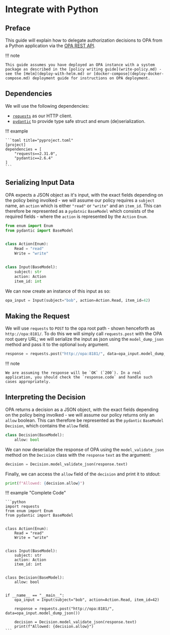 # Integrate with Python

## Preface

This guide will explain how to delegate authorization decisions to OPA from a Python application via the [OPA REST API](https://www.openpolicyagent.org/docs/latest/rest-api/).

!!! note

    This guide assumes you have deployed an OPA instance with a system package as described in the [policy writing guide](write-policy.md) - see the [Helm](deploy-with-helm.md) or [docker-compose](deploy-docker-compose.md) deployment guide for instructions on OPA deployment.

## Dependencies

We will use the following dependencies:

- [`requests`](https://pypi.org/project/requests/) as our HTTP client.
- [`pydantic`](https://pypi.org/project/pydantic/) to provide type safe struct and enum (de)serialization.

!!! example

    ```toml title="pyproject.toml"
    [project]
    dependencies = [
        "requests==2.31.0",
        "pydantic==2.6.4"
    ]
    ```

## Serializing Input Data

OPA expects a JSON object as it's input, with the exact fields depending on the policy being involked - we will assume our policy requires a `subject` name, an `action` which is either `"read"` or `"write"` and an `item_id`. This can therefore be represented as a `pydatnic` `BaseModel` which consists of the required fields - where the `action` is represented by the `Action` `Enum`.

```python
from enum import Enum
from pydantic import BaseModel


class Action(Enum):
    Read = "read"
    Write = "write"


class Input(BaseModel):
    subject: str
    action: Action
    item_id: int
```

We can now create an instance of this input as so:

```python
opa_input = Input(subject="bob", action=Action.Read, item_id=42)
```

## Making the Request

We will use `requests` to `POST` to the opa root path - shown henceforth as `http://opa:8181/`. To do this we will simply call `requests.post` with the OPA root query URL; we will serialize the input as json using the `model_dump_json` method and pass it to the optional `body` argument.

```python
response = requests.post("http://opa:8181/", data=opa_input.model_dump_json())
```

!!! note

    We are assuming the response will be `OK` (`200`). In a real application, you should check the `response.code` and handle such cases appropriately.

## Interpreting the Decision

OPA returns a decision as a JSON object, with the exact fields depending on the policy being involked - we will assume our policy returns only an `allow` boolean. This can therefore be represented as the `pydantic` `BaseModel` `Decision`, which contains the `allow` field.

```python
class Decision(BaseModel):
    allow: bool
```

We can now deserialize the response of OPA using the `model_validate_json` method on the `Decision` class with the `response` `text` as the argument:

```python
decision = Decision.model_validate_json(response.text)
```

Finally, we can access the `allow` field of the `decision` and print it to stdout:

```python
print(f"Allowed: {decision.allow}")
```

!!! example "Complete Code"

    ```python
    import requests
    from enum import Enum
    from pydantic import BaseModel


    class Action(Enum):
        Read = "read"
        Write = "write"


    class Input(BaseModel):
        subject: str
        action: Action
        item_id: int


    class Decision(BaseModel):
        allow: bool


    if __name__ == "__main__":
        opa_input = Input(subject="bob", action=Action.Read, item_id=42)

        response = requests.post("http://opa:8181/", data=opa_input.model_dump_json())

        decision = Decision.model_validate_json(response.text)
        print(f"Allowed: {decision.allow}")
    ```
